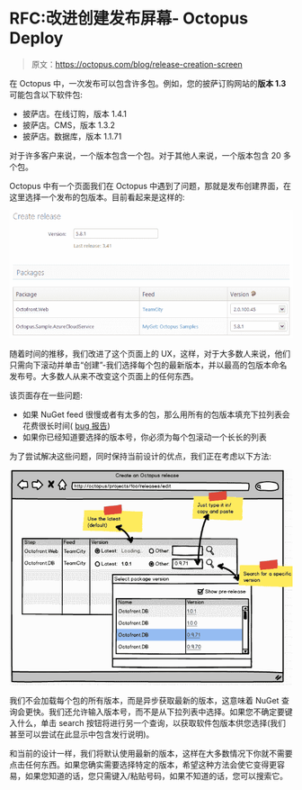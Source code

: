 # RFC:改进创建发布屏幕- Octopus Deploy

> 原文：<https://octopus.com/blog/release-creation-screen>

在 Octopus 中，一次发布可以包含许多包。例如，您的披萨订购网站的**版本 1.3** 可能包含以下软件包:

*   披萨店。在线订购，版本 1.4.1
*   披萨店。CMS，版本 1.3.2
*   披萨店。数据库，版本 1.1.71

对于许多客户来说，一个版本包含一个包。对于其他人来说，一个版本包含 20 多个包。

Octopus 中有一个页面我们在 Octopus 中遇到了问题，那就是发布创建界面，在这里选择一个发布的包版本。目前看起来是这样的:

![The current create release screen](img/86020d01f383399a778839a61bc235f0.png)

随着时间的推移，我们改进了这个页面上的 UX，这样，对于大多数人来说，他们只需向下滚动并单击“创建”-我们选择每个包的最新版本，并以最高的包版本命名发布号。大多数人从来不改变这个页面上的任何东西。

该页面存在一些问题:

*   如果 NuGet feed 很慢或者有太多的包，那么用所有的包版本填充下拉列表会花费很长时间( [bug 报告](http://help.octopusdeploy.com/discussions/problems/3560-create-release-screen))
*   如果你已经知道要选择的版本号，你必须为每个包滚动一个长长的列表

为了尝试解决这些问题，同时保持当前设计的优点，我们正在考虑以下方法:

![Mockup of the new create release screen](img/371bd1e05b76748493e24e73f81cd1c8.png)

我们不会加载每个包的所有版本，而是异步获取最新的版本，这意味着 NuGet 查询会更快。我们还允许输入版本号，而不是从下拉列表中选择。如果您不确定要键入什么，单击 search 按钮将进行另一个查询，以获取软件包版本供您选择(我们甚至可以尝试在此显示中包含发行说明)。

和当前的设计一样，我们将默认使用最新的版本，这样在大多数情况下你就不需要点击任何东西。如果您确实需要选择特定的版本，希望这种方法会使它变得更容易，如果您知道的话，您只需键入/粘贴号码，如果不知道的话，您可以搜索它。